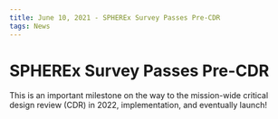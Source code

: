 ```yaml
---
title: June 10, 2021 - SPHEREx Survey Passes Pre-CDR
tags: News
---
```

SPHEREx Survey Passes Pre-CDR
=================

This is an important milestone on the way to the mission-wide critical design review (CDR) in 2022, implementation, and eventually launch!
